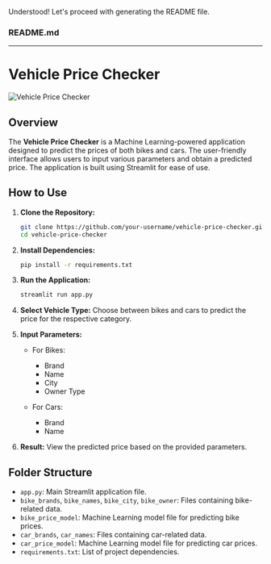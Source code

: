 Understood! Let's proceed with generating the README file.

### README.md

---

# Vehicle Price Checker

![Vehicle Price Checker](link-to-your-project-image)

## Overview

The **Vehicle Price Checker** is a Machine Learning-powered application designed to predict the prices of both bikes and cars. The user-friendly interface allows users to input various parameters and obtain a predicted price. The application is built using Streamlit for ease of use.

## How to Use

1. **Clone the Repository:**
   ```bash
   git clone https://github.com/your-username/vehicle-price-checker.git
   cd vehicle-price-checker
   ```

2. **Install Dependencies:**
   ```bash
   pip install -r requirements.txt
   ```

3. **Run the Application:**
   ```bash
   streamlit run app.py
   ```

4. **Select Vehicle Type:**
   Choose between bikes and cars to predict the price for the respective category.

5. **Input Parameters:**
   - For Bikes:
     - Brand
     - Name
     - City
     - Owner Type

   - For Cars:
     - Brand
     - Name

6. **Result:**
   View the predicted price based on the provided parameters.

## Folder Structure

- `app.py`: Main Streamlit application file.
- `bike_brands`, `bike_names`, `bike_city`, `bike_owner`: Files containing bike-related data.
- `bike_price_model`: Machine Learning model file for predicting bike prices.
- `car_brands`, `car_names`: Files containing car-related data.
- `car_price_model`: Machine Learning model file for predicting car prices.
- `requirements.txt`: List of project dependencies.
